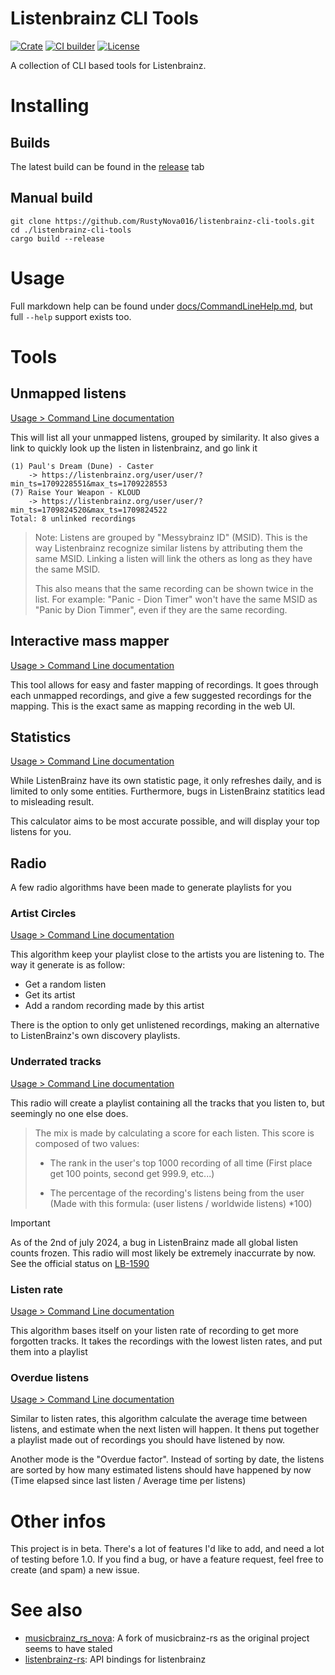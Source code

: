 # Listenbrainz CLI Tools

[![Crate](https://img.shields.io/crates/v/listenbrainz-cli-tools)](https://crates.io/crates/listenbrainz-cli-tools)
[![CI builder](https://github.com/RustyNova016/listenbrainz-cli-tools/actions/workflows/rust.yml/badge.svg)](https://github.com/RustyNova016/listenbrainz-cli-tools/actions/workflows/rust.yml)
[![License](https://img.shields.io/crates/l/listenbrainz-cli-tools)](https://github.com/RustyNova016/listenbrainz-cli-tools/blob/master/LICENSE)

A collection of CLI based tools for Listenbrainz.

# Installing
## Builds
The latest build can be found in the [release](https://github.com/RustyNova016/listenbrainz-cli-tools/releases) tab

## Manual build
```shell
git clone https://github.com/RustyNova016/listenbrainz-cli-tools.git
cd ./listenbrainz-cli-tools
cargo build --release
```

# Usage

Full markdown help can be found under [docs/CommandLineHelp.md](https://github.com/RustyNova016/listenbrainz-cli-tools/blob/master/docs/CommandLineHelp.md), but full `--help` support exists too. 

# Tools
## Unmapped listens 

[Usage > Command Line documentation](https://github.com/RustyNova016/listenbrainz-cli-tools/blob/master/docs/CommandLineHelp.md#listenbrainz-cli-tools-mapping-list-unmapped)

This will list all your unmapped listens, grouped by similarity. 
It also gives a link to quickly look up the listen in listenbrainz, and go link it

```
(1) Paul's Dream (Dune) - Caster
    -> https://listenbrainz.org/user/user/?min_ts=1709228551&max_ts=1709228553
(7) Raise Your Weapon - KLOUD
    -> https://listenbrainz.org/user/user/?min_ts=1709824520&max_ts=1709824522
Total: 8 unlinked recordings
```

> Note: Listens are grouped by "Messybrainz ID" (MSID). This is the way Listenbrainz recognize similar listens 
> by attributing them the same MSID. Linking a listen will link the others as long as they have the same MSID.
> 
> This also means that the same recording can be shown twice in the list. 
> For example: "Panic - Dion Timer" won't have the same MSID as "Panic by Dion Timmer", even if they are the same recording.

## Interactive mass mapper

[Usage > Command Line documentation](https://github.com/RustyNova016/listenbrainz-cli-tools/blob/master/docs/CommandLineHelp.md#listenbrainz-cli-tools-mapping-mapper)

This tool allows for easy and faster mapping of recordings. It goes through each unmapped recordings, and give a few suggested recordings for the mapping. This is the exact same as mapping recording in the web UI.

## Statistics

[Usage > Command Line documentation](https://github.com/RustyNova016/listenbrainz-cli-tools/blob/master/docs/CommandLineHelp.md#listenbrainz-cli-tools-stats)

While ListenBrainz have its own statistic page, it only refreshes daily, and is limited to only some entities. Furthermore, bugs in ListenBrainz statitics lead to misleading result.

This calculator aims to be most accurate possible, and will display your top listens for you.

## Radio

A few radio algorithms have been made to generate playlists for you

### Artist Circles

[Usage > Command Line documentation](https://github.com/RustyNova016/listenbrainz-cli-tools/blob/master/docs/CommandLineHelp.md#listenbrainz-cli-tools-radio-circles)

This algorithm keep your playlist close to the artists you are listening to. The way it generate is as follow:

- Get a random listen
- Get its artist
- Add a random recording made by this artist

There is the option to only get unlistened recordings, making an alternative to ListenBrainz's own discovery playlists.

### Underrated tracks

[Usage > Command Line documentation](https://github.com/RustyNova016/listenbrainz-cli-tools/blob/master/docs/CommandLineHelp.md#listenbrainz-cli-tools-radio-underrated)

This radio will create a playlist containing all the tracks that you listen to, but seemingly no one else does. 

> The mix is made by calculating a score for each listen. This score is composed of two values:
>
> - The rank in the user's top 1000 recording of all time (First place get 100 points, second get 999.9, etc...)
>
> - The percentage of the recording's listens being from the user (Made with this formula: (user listens / worldwide listens) *100)

> [!IMPORTANT]  
> As of the 2nd of july 2024, a bug in ListenBrainz made all global listen counts frozen. This radio will most likely be extremely inaccurrate by now. See the official status on [LB-1590](https://tickets.metabrainz.org/projects/LB/issues/LB-1590) 

### Listen rate

[Usage > Command Line documentation](https://github.com/RustyNova016/listenbrainz-cli-tools/blob/master/docs/CommandLineHelp.md#listenbrainz-cli-tools-radio-rate)

This algorithm bases itself on your listen rate of recording to get more forgotten tracks. It takes the recordings with the lowest listen rates, and put them into a playlist


### Overdue listens

[Usage > Command Line documentation](https://github.com/RustyNova016/listenbrainz-cli-tools/blob/master/docs/CommandLineHelp.md#listenbrainz-cli-tools-radio-rate)

Similar to listen rates, this algorithm calculate the average time between listens, and estimate when the next listen will happen. 
It thens put together a playlist made out of recordings you should have listened by now.

Another mode is the "Overdue factor". Instead of sorting by date, the listens are sorted by how many estimated listens should have happened by now (Time elapsed since last listen / Average time per listens)

# Other infos

This project is in beta. There's a lot of features I'd like to add, and need a lot of testing before 1.0. If you find a bug, or have a feature request, feel free to create (and spam) a new issue.

# See also
- [musicbrainz_rs_nova](https://github.com/RustyNova016/musicbrainz_rs_nova): A fork of musicbrainz-rs as the original project seems to have staled
- [listenbrainz-rs](https://github.com/InputUsername/listenbrainz-rs): API bindings for listenbrainz
